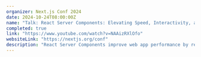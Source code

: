 ```yaml
---
organizer: Next.js Conf 2024
date: 2024-10-24T08:00:00Z
name: "Talk: React Server Components: Elevating Speed, Interactivity, and User Experience"
completed: true
link: "https://www.youtube.com/watch?v=NAAizRXlOfo"
websiteLink: "https://nextjs.org/conf"
description: "React Server Components improve web app performance by rendering components on the server and streaming them to the client in real time. This session will demonstrate their benefits, including increased speed and responsiveness, through real-world examples. You'll learn to use asynchronous components and modern React features to optimize load times and enhance user experience."
---
```

